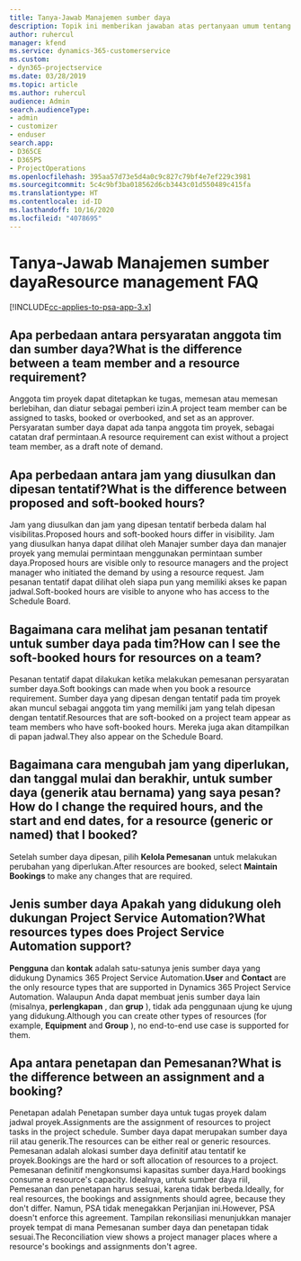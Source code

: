 ```yaml
---
title: Tanya-Jawab Manajemen sumber daya
description: Topik ini memberikan jawaban atas pertanyaan umum tentang manajemen sumber daya.
author: ruhercul
manager: kfend
ms.service: dynamics-365-customerservice
ms.custom:
- dyn365-projectservice
ms.date: 03/28/2019
ms.topic: article
ms.author: ruhercul
audience: Admin
search.audienceType:
- admin
- customizer
- enduser
search.app:
- D365CE
- D365PS
- ProjectOperations
ms.openlocfilehash: 395aa57d73e5d4a0c9c827c79bf4e7ef229c3981
ms.sourcegitcommit: 5c4c9bf3ba018562d6cb3443c01d550489c415fa
ms.translationtype: HT
ms.contentlocale: id-ID
ms.lasthandoff: 10/16/2020
ms.locfileid: "4078695"
---
```

# <a name="resource-management-faq"></a><span data-ttu-id="4ea8a-103">Tanya-Jawab Manajemen sumber daya</span><span class="sxs-lookup"><span data-stu-id="4ea8a-103">Resource management FAQ</span></span>

[!INCLUDE[cc-applies-to-psa-app-3.x](../includes/cc-applies-to-psa-app-3x.md)]

## <a name="what-is-the-difference-between-a-team-member-and-a-resource-requirement"></a><span data-ttu-id="4ea8a-104">Apa perbedaan antara persyaratan anggota tim dan sumber daya?</span><span class="sxs-lookup"><span data-stu-id="4ea8a-104">What is the difference between a team member and a resource requirement?</span></span>

<span data-ttu-id="4ea8a-105">Anggota tim proyek dapat ditetapkan ke tugas, memesan atau memesan berlebihan, dan diatur sebagai pemberi izin.</span><span class="sxs-lookup"><span data-stu-id="4ea8a-105">A project team member can be assigned to tasks, booked or overbooked, and set as an approver.</span></span> <span data-ttu-id="4ea8a-106">Persyaratan sumber daya dapat ada tanpa anggota tim proyek, sebagai catatan draf permintaan.</span><span class="sxs-lookup"><span data-stu-id="4ea8a-106">A resource requirement can exist without a project team member, as a draft note of demand.</span></span> 

## <a name="what-is-the-difference-between-proposed-and-soft-booked-hours"></a><span data-ttu-id="4ea8a-107">Apa perbedaan antara jam yang diusulkan dan dipesan tentatif?</span><span class="sxs-lookup"><span data-stu-id="4ea8a-107">What is the difference between proposed and soft-booked hours?</span></span>

<span data-ttu-id="4ea8a-108">Jam yang diusulkan dan jam yang dipesan tentatif berbeda dalam hal visibilitas.</span><span class="sxs-lookup"><span data-stu-id="4ea8a-108">Proposed hours and soft-booked hours differ in visibility.</span></span> <span data-ttu-id="4ea8a-109">Jam yang diusulkan hanya dapat dilihat oleh Manajer sumber daya dan manajer proyek yang memulai permintaan menggunakan permintaan sumber daya.</span><span class="sxs-lookup"><span data-stu-id="4ea8a-109">Proposed hours are visible only to resource managers and the project manager who initiated the demand by using a resource request.</span></span> <span data-ttu-id="4ea8a-110">Jam pesanan tentatif dapat dilihat oleh siapa pun yang memiliki akses ke papan jadwal.</span><span class="sxs-lookup"><span data-stu-id="4ea8a-110">Soft-booked hours are visible to anyone who has access to the Schedule Board.</span></span>

## <a name="how-can-i-see-the-soft-booked-hours-for-resources-on-a-team"></a><span data-ttu-id="4ea8a-111">Bagaimana cara melihat jam pesanan tentatif untuk sumber daya pada tim?</span><span class="sxs-lookup"><span data-stu-id="4ea8a-111">How can I see the soft-booked hours for resources on a team?</span></span>

<span data-ttu-id="4ea8a-112">Pesanan tentatif dapat dilakukan ketika melakukan pemesanan persyaratan sumber daya.</span><span class="sxs-lookup"><span data-stu-id="4ea8a-112">Soft bookings can made when you book a resource requirement.</span></span> <span data-ttu-id="4ea8a-113">Sumber daya yang dipesan dengan tentatif pada tim proyek akan muncul sebagai anggota tim yang memiliki jam yang telah dipesan dengan tentatif.</span><span class="sxs-lookup"><span data-stu-id="4ea8a-113">Resources that are soft-booked on a project team appear as team members who have soft-booked hours.</span></span> <span data-ttu-id="4ea8a-114">Mereka juga akan ditampilkan di papan jadwal.</span><span class="sxs-lookup"><span data-stu-id="4ea8a-114">They also appear on the Schedule Board.</span></span>

## <a name="how-do-i-change-the-required-hours-and-the-start-and-end-dates-for-a-resource-generic-or-named-that-i-booked"></a><span data-ttu-id="4ea8a-115">Bagaimana cara mengubah jam yang diperlukan, dan tanggal mulai dan berakhir, untuk sumber daya (generik atau bernama) yang saya pesan?</span><span class="sxs-lookup"><span data-stu-id="4ea8a-115">How do I change the required hours, and the start and end dates, for a resource (generic or named) that I booked?</span></span>

<span data-ttu-id="4ea8a-116">Setelah sumber daya dipesan, pilih **Kelola Pemesanan** untuk melakukan perubahan yang diperlukan.</span><span class="sxs-lookup"><span data-stu-id="4ea8a-116">After resources are booked, select **Maintain Bookings** to make any changes that are required.</span></span>

## <a name="what-resources-types-does-project-service-automation-support"></a><span data-ttu-id="4ea8a-117">Jenis sumber daya Apakah yang didukung oleh dukungan Project Service Automation?</span><span class="sxs-lookup"><span data-stu-id="4ea8a-117">What resources types does Project Service Automation support?</span></span>

<span data-ttu-id="4ea8a-118">**Pengguna** dan **kontak** adalah satu-satunya jenis sumber daya yang didukung Dynamics 365 Project Service Automation.</span><span class="sxs-lookup"><span data-stu-id="4ea8a-118">**User** and **Contact** are the only resource types that are supported in Dynamics 365 Project Service Automation.</span></span> <span data-ttu-id="4ea8a-119">Walaupun Anda dapat membuat jenis sumber daya lain (misalnya, **perlengkapan** , dan **grup** ), tidak ada penggunaan ujung ke ujung yang didukung.</span><span class="sxs-lookup"><span data-stu-id="4ea8a-119">Although you can create other types of resources (for example, **Equipment** and **Group** ), no end-to-end use case is supported for them.</span></span>

## <a name="what-is-the-difference-between-an-assignment-and-a-booking"></a><span data-ttu-id="4ea8a-120">Apa antara penetapan dan Pemesanan?</span><span class="sxs-lookup"><span data-stu-id="4ea8a-120">What is the difference between an assignment and a booking?</span></span>

<span data-ttu-id="4ea8a-121">Penetapan adalah Penetapan sumber daya untuk tugas proyek dalam jadwal proyek.</span><span class="sxs-lookup"><span data-stu-id="4ea8a-121">Assignments are the assignment of resources to project tasks in the project schedule.</span></span> <span data-ttu-id="4ea8a-122">Sumber daya dapat merupakan sumber daya riil atau generik.</span><span class="sxs-lookup"><span data-stu-id="4ea8a-122">The resources can be either real or generic resources.</span></span> <span data-ttu-id="4ea8a-123">Pemesanan adalah alokasi sumber daya definitif atau tentatif ke proyek.</span><span class="sxs-lookup"><span data-stu-id="4ea8a-123">Bookings are the hard or soft allocation of resources to a project.</span></span> <span data-ttu-id="4ea8a-124">Pemesanan definitif mengkonsumsi kapasitas sumber daya.</span><span class="sxs-lookup"><span data-stu-id="4ea8a-124">Hard bookings consume a resource's capacity.</span></span> <span data-ttu-id="4ea8a-125">Idealnya, untuk sumber daya riil, Pemesanan dan penetapan harus sesuai, karena tidak berbeda.</span><span class="sxs-lookup"><span data-stu-id="4ea8a-125">Ideally, for real resources, the bookings and assignments should agree, because they don't differ.</span></span> <span data-ttu-id="4ea8a-126">Namun, PSA tidak menegakkan Perjanjian ini.</span><span class="sxs-lookup"><span data-stu-id="4ea8a-126">However, PSA doesn't enforce this agreement.</span></span> <span data-ttu-id="4ea8a-127">Tampilan rekonsiliasi menunjukkan manajer proyek tempat di mana Pemesanan sumber daya dan penetapan tidak sesuai.</span><span class="sxs-lookup"><span data-stu-id="4ea8a-127">The Reconciliation view shows a project manager places where a resource's bookings and assignments don't agree.</span></span>
